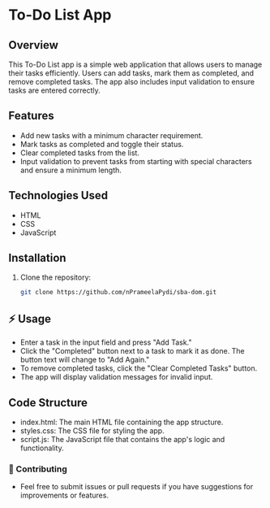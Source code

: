 # To-Do List App

## Overview

This To-Do List app is a simple web application that allows users to manage their tasks efficiently. Users can add tasks, mark them as completed, and remove completed tasks. The app also includes input validation to ensure tasks are entered correctly.

## Features

- Add new tasks with a minimum character requirement.
- Mark tasks as completed and toggle their status.
- Clear completed tasks from the list.
- Input validation to prevent tasks from starting with special characters and ensure a minimum length.
<!--Tasks are stored in the browser's local storage for persistence across sessions.-->

## Technologies Used

- HTML
- CSS
- JavaScript

## Installation

1. Clone the repository:
   ```bash
   git clone https://github.com/nPrameelaPydi/sba-dom.git

## :zap: Usage
- Enter a task in the input field and press "Add Task."
- Click the "Completed" button next to a task to mark it as done. The button text will change to "Add Again."
- To remove completed tasks, click the "Clear Completed Tasks" button.
- The app will display validation messages for invalid input.

## Code Structure
- index.html: The main HTML file containing the app structure.
- styles.css: The CSS file for styling the app.
- script.js: The JavaScript file that contains the app's logic and functionality.

### :cactus: Contributing
- Feel free to submit issues or pull requests if you have suggestions for improvements or features.
